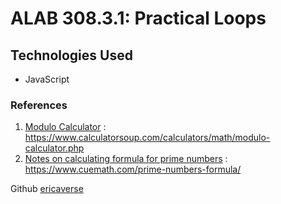 # ALAB 308.3.1: Practical Loops

## Technologies Used

- JavaScript

### References

1. [Modulo Calculator](https://www.calculatorsoup.com/calculators/math/modulo-calculator.php) : https://www.calculatorsoup.com/calculators/math/modulo-calculator.php
2. [Notes on calculating formula for prime numbers](https://www.cuemath.com/prime-numbers-formula/) :
   https://www.cuemath.com/prime-numbers-formula/

Github [ericaverse](https://github.com/ericaverse)
